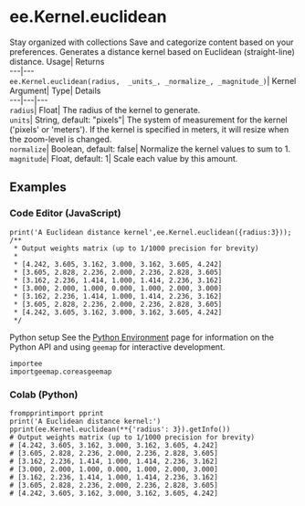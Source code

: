  
#  ee.Kernel.euclidean 
Stay organized with collections  Save and categorize content based on your preferences. 
Generates a distance kernel based on Euclidean (straight-line) distance. Usage| Returns  
---|---  
`ee.Kernel.euclidean(radius,  _units_, _normalize_, _magnitude_)`| Kernel  
Argument| Type| Details  
---|---|---  
`radius`| Float| The radius of the kernel to generate.  
`units`| String, default: "pixels"| The system of measurement for the kernel ('pixels' or 'meters'). If the kernel is specified in meters, it will resize when the zoom-level is changed.  
`normalize`| Boolean, default: false| Normalize the kernel values to sum to 1.  
`magnitude`| Float, default: 1| Scale each value by this amount.  
## Examples
### Code Editor (JavaScript)
```
print('A Euclidean distance kernel',ee.Kernel.euclidean({radius:3}));
/**
 * Output weights matrix (up to 1/1000 precision for brevity)
 *
 * [4.242, 3.605, 3.162, 3.000, 3.162, 3.605, 4.242]
 * [3.605, 2.828, 2.236, 2.000, 2.236, 2.828, 3.605]
 * [3.162, 2.236, 1.414, 1.000, 1.414, 2.236, 3.162]
 * [3.000, 2.000, 1.000, 0.000, 1.000, 2.000, 3.000]
 * [3.162, 2.236, 1.414, 1.000, 1.414, 2.236, 3.162]
 * [3.605, 2.828, 2.236, 2.000, 2.236, 2.828, 3.605]
 * [4.242, 3.605, 3.162, 3.000, 3.162, 3.605, 4.242]
 */
```

Python setup
See the [ Python Environment](https://developers.google.com/earth-engine/guides/python_install) page for information on the Python API and using `geemap` for interactive development.
```
importee
importgeemap.coreasgeemap
```

### Colab (Python)
```
frompprintimport pprint
print('A Euclidean distance kernel:')
pprint(ee.Kernel.euclidean(**{'radius': 3}).getInfo())
# Output weights matrix (up to 1/1000 precision for brevity)
# [4.242, 3.605, 3.162, 3.000, 3.162, 3.605, 4.242]
# [3.605, 2.828, 2.236, 2.000, 2.236, 2.828, 3.605]
# [3.162, 2.236, 1.414, 1.000, 1.414, 2.236, 3.162]
# [3.000, 2.000, 1.000, 0.000, 1.000, 2.000, 3.000]
# [3.162, 2.236, 1.414, 1.000, 1.414, 2.236, 3.162]
# [3.605, 2.828, 2.236, 2.000, 2.236, 2.828, 3.605]
# [4.242, 3.605, 3.162, 3.000, 3.162, 3.605, 4.242]
```

